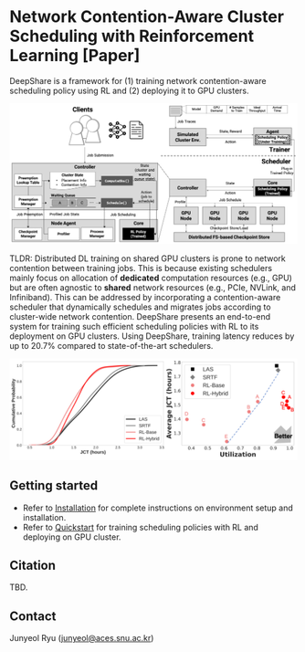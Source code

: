 # Network Contention-Aware Cluster Scheduling with Reinforcement Learning [Paper]

DeepShare is a framework for (1) training network contention-aware scheduling policy using RL and (2) deploying it to GPU clusters.

<img src="assets/system.png" title="exp">

TLDR: Distributed DL training on shared GPU clusters is prone to network contention between training jobs. This is because existing schedulers mainly focus on allocation of <strong>dedicated</strong> computation resources (e.g., GPU) but are often agnostic to <strong>shared</strong> network resources (e.g., PCIe, NVLink, and Infiniband). This can be addressed by incorporating a contention-aware scheduler that dynamically schedules and migrates jobs according to cluster-wide network contention. DeepShare presents an end-to-end system for training such efficient scheduling policies with RL to its deployment on GPU clusters. Using DeepShare, training latency reduces by up to 20.7% compared to state-of-the-art schedulers.

<img src="assets/exp.png" title="exp">

## Getting started

- Refer to [Installation](INSTALL.md) for complete instructions on environment setup and installation.
- Refer to [Quickstart](QUICKSTART.md) for training scheduling policies with RL and deploying on GPU cluster.

## Citation
TBD.

## Contact

Junyeol Ryu (junyeol@aces.snu.ac.kr)